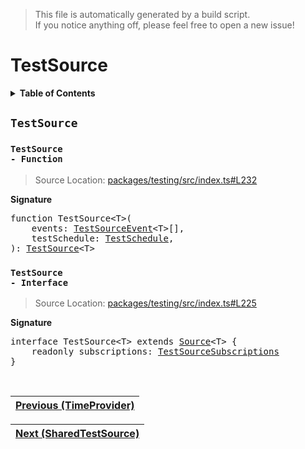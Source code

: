> This file is automatically generated by a build script.<br>If you notice anything off, please feel free to open a new issue!

# TestSource

<details><summary><b>Table of Contents</b></summary>

1. [<code>TestSource</code>](#TestSource) - [<code>Function</code>](#TestSource-Function), [<code>Interface</code>](#TestSource-Interface)</details>

## <a name="TestSource"></a><code>TestSource</code>

### <a name="TestSource-Function"></a><code>TestSource - Function</code>

> Source Location: [packages\/testing\/src\/index.ts#L232](..\/..\/packages\/testing\/src\/index.ts#L232)

<b>Signature</b>

<pre>function TestSource&lt;T&gt;(<br>    events: <a href="02-TestSourceEvent.md#TestSourceEvent">TestSourceEvent</a>&lt;T&gt;[],<br>    testSchedule: <a href="05-TestSchedule.md#TestSchedule-Interface">TestSchedule</a>,<br>): <a href="#TestSource-Interface">TestSource</a>&lt;T&gt;</pre>

### <a name="TestSource-Interface"></a><code>TestSource - Interface</code>

> Source Location: [packages\/testing\/src\/index.ts#L225](..\/..\/packages\/testing\/src\/index.ts#L225)

<b>Signature</b>

<pre>interface TestSource&lt;T&gt; extends <a href="../03-api-source/00-Source.md#Source-Interface">Source</a>&lt;T&gt; {<br>    readonly subscriptions: <a href="04-TestSourceSubscriptions.md#TestSourceSubscriptions">TestSourceSubscriptions</a><br>}</pre><br>

| [Previous \(TimeProvider\)](..\/07-api-utils\/04-TimeProvider.md#readme) |
| --- |

<div align="right">

| [Next \(SharedTestSource\)](01-SharedTestSource.md#readme) |
| --- |
</div>
